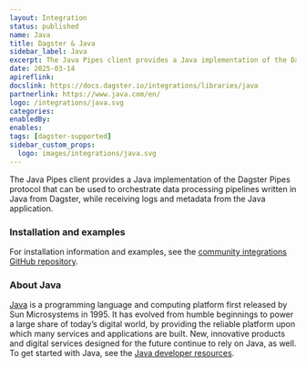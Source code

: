```yaml
---
layout: Integration
status: published
name: Java
title: Dagster & Java
sidebar_label: Java
excerpt: The Java Pipes client provides a Java implementation of the Dagster Pipes protocol that can be used to orchestrate data processing pipelines written in Java from Dagster, while receiving logs and metadata from the Java application.
date: 2025-03-14
apireflink:
docslink: https://docs.dagster.io/integrations/libraries/java
partnerlink: https://www.java.com/en/
logo: /integrations/java.svg
categories:
enabledBy:
enables:
tags: [dagster-supported]
sidebar_custom_props:
  logo: images/integrations/java.svg
---
```


The Java Pipes client provides a Java implementation of the Dagster Pipes protocol that can be used to orchestrate data processing pipelines written in Java from Dagster, while receiving logs and metadata from the Java application.

### Installation and examples

For installation information and examples, see the [community integrations GitHub repository](https://github.com/dagster-io/community-integrations/blob/main/libraries/pipes/implementations/java/README.md).

### About Java

[Java](https://www.java.com/en/) is a programming language and computing platform first released by Sun Microsystems in 1995. It has evolved from humble beginnings to power a large share of today’s digital world, by providing the reliable platform upon which many services and applications are built. New, innovative products and digital services designed for the future continue to rely on Java, as well. To get started with Java, see the [Java developer resources](https://dev.java/).
